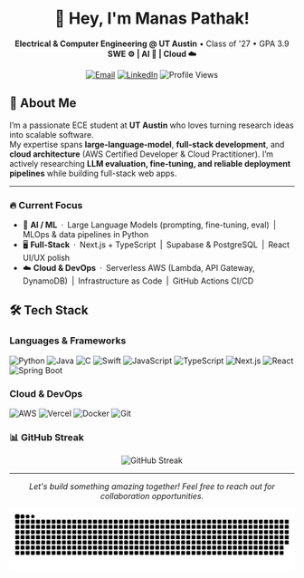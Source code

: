 # <h1 align="center">👋 Hey, I'm Manas Pathak!</h1>

<p align="center">
  <b>Electrical & Computer Engineering @ UT Austin</b> • Class of '27 • GPA 3.9<br>
  <b>SWE ⚙️ | AI 🤖 | Cloud ☁️</b>
</p>

<p align="center">
  <a href="mailto:manaspathak@utexas.edu"><img src="https://img.shields.io/badge/Email-D14836?style=for-the-badge&logo=gmail&logoColor=white" alt="Email"></a>
  <a href="https://www.linkedin.com/in/manasp123/"><img src="https://img.shields.io/badge/LinkedIn-0077B5?style=for-the-badge&logo=linkedin&logoColor=white" alt="LinkedIn"></a>
  <img src="https://komarev.com/ghpvc/?username=Manas2006&style=flat-square" alt="Profile Views">
</p>

## 🚀 About Me

I’m a passionate ECE student at **UT Austin** who loves turning research ideas into scalable software.  
My expertise spans **large-language-model**, **full-stack development**, and **cloud architecture** (AWS Certified Developer & Cloud Practitioner). I’m actively researching **LLM evaluation, fine-tuning, and reliable deployment pipelines** while building full-stack web apps.

---

### 🔥 Current Focus
- 🧠 **AI / ML** · Large Language Models (prompting, fine-tuning, eval) |  MLOps & data pipelines in Python  
- 🖥️ **Full-Stack** · Next.js + TypeScript | Supabase & PostgreSQL | React UI/UX polish  
- ☁️ **Cloud & DevOps** · Serverless AWS (Lambda, API Gateway, DynamoDB) | Infrastructure as Code | GitHub Actions CI/CD


## 🛠️ Tech Stack

### Languages & Frameworks
![Python](https://img.shields.io/badge/Python-3776AB?style=for-the-badge&logo=python&logoColor=white)
![Java](https://img.shields.io/badge/Java-ED8B00?style=for-the-badge&logo=openjdk&logoColor=white)
![C](https://img.shields.io/badge/C-00599C?style=for-the-badge&logo=c&logoColor=white)
![Swift](https://img.shields.io/badge/Swift-FA7343?style=for-the-badge&logo=swift&logoColor=white)
![JavaScript](https://img.shields.io/badge/JavaScript-F7DF1E?style=for-the-badge&logo=javascript&logoColor=black)
![TypeScript](https://img.shields.io/badge/TypeScript-007ACC?style=for-the-badge&logo=typescript&logoColor=white)
![Next.js](https://img.shields.io/badge/Next.js-000000?style=for-the-badge&logo=next.js&logoColor=white)
![React](https://img.shields.io/badge/React-20232A?style=for-the-badge&logo=react&logoColor=61DAFB)
![Spring Boot](https://img.shields.io/badge/Spring_Boot-6DB33F?style=for-the-badge&logo=spring-boot&logoColor=white)

### Cloud & DevOps
![AWS](https://img.shields.io/badge/AWS-232F3E?style=for-the-badge&logo=amazon-aws&logoColor=white)
![Vercel](https://img.shields.io/badge/Vercel-000000?style=for-the-badge&logo=vercel&logoColor=white)
![Docker](https://img.shields.io/badge/Docker-2496ED?style=for-the-badge&logo=docker&logoColor=white)
![Git](https://img.shields.io/badge/Git-F05032?style=for-the-badge&logo=git&logoColor=white)

### 📊 GitHub Streak

<p align="center">
  <img src="https://streak-stats.demolab.com?user=Manas2006&theme=radical&date_format=M%20j%5B%2C%20Y%5D" alt="GitHub Streak">
</p>

---

<p align="center">
  <i>Let's build something amazing together! Feel free to reach out for collaboration opportunities.</i>
</p>

<p align="center">
  <picture>
    <source media="(prefers-color-scheme: dark)" srcset="https://raw.githubusercontent.com/Manas2006/Manas2006/output/github-contribution-grid-snake-dark.svg">
    <source media="(prefers-color-scheme: light)" srcset="https://raw.githubusercontent.com/Manas2006/Manas2006/output/github-contribution-grid-snake.svg">
    <img alt="github contribution grid snake animation" src="https://raw.githubusercontent.com/Manas2006/Manas2006/output/github-contribution-grid-snake.svg">
  </picture>
</p>
